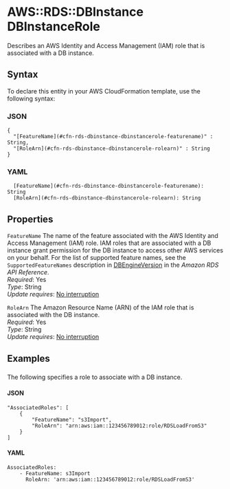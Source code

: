 # AWS::RDS::DBInstance DBInstanceRole<a name="aws-properties-rds-dbinstance-dbinstancerole"></a>

Describes an AWS Identity and Access Management \(IAM\) role that is associated with a DB instance\.

## Syntax<a name="aws-properties-rds-dbinstance-dbinstancerole-syntax"></a>

To declare this entity in your AWS CloudFormation template, use the following syntax:

### JSON<a name="aws-properties-rds-dbinstance-dbinstancerole-syntax.json"></a>

```
{
  "[FeatureName](#cfn-rds-dbinstance-dbinstancerole-featurename)" : String,
  "[RoleArn](#cfn-rds-dbinstance-dbinstancerole-rolearn)" : String
}
```

### YAML<a name="aws-properties-rds-dbinstance-dbinstancerole-syntax.yaml"></a>

```
  [FeatureName](#cfn-rds-dbinstance-dbinstancerole-featurename): String
  [RoleArn](#cfn-rds-dbinstance-dbinstancerole-rolearn): String
```

## Properties<a name="aws-properties-rds-dbinstance-dbinstancerole-properties"></a>

`FeatureName` <a name="cfn-rds-dbinstance-dbinstancerole-featurename"></a>
The name of the feature associated with the AWS Identity and Access Management \(IAM\) role\. IAM roles that are associated with a DB instance grant permission for the DB instance to access other AWS services on your behalf\. For the list of supported feature names, see the `SupportedFeatureNames` description in [DBEngineVersion](https://docs.aws.amazon.com/AmazonRDS/latest/APIReference/API_DBEngineVersion.html) in the _Amazon RDS API Reference_\.  
_Required_: Yes  
_Type_: String  
_Update requires_: [No interruption](https://docs.aws.amazon.com/AWSCloudFormation/latest/UserGuide/using-cfn-updating-stacks-update-behaviors.html#update-no-interrupt)

`RoleArn` <a name="cfn-rds-dbinstance-dbinstancerole-rolearn"></a>
The Amazon Resource Name \(ARN\) of the IAM role that is associated with the DB instance\.  
_Required_: Yes  
_Type_: String  
_Update requires_: [No interruption](https://docs.aws.amazon.com/AWSCloudFormation/latest/UserGuide/using-cfn-updating-stacks-update-behaviors.html#update-no-interrupt)

## Examples<a name="aws-properties-rds-dbinstance-dbinstancerole--examples"></a>

### <a name="aws-properties-rds-dbinstance-dbinstancerole--examples--"></a>

The following specifies a role to associate with a DB instance\.

#### JSON<a name="aws-properties-rds-dbinstance-dbinstancerole--examples----json"></a>

```
"AssociatedRoles": [
    {
        "FeatureName": "s3Import",
        "RoleArn": "arn:aws:iam::123456789012:role/RDSLoadFromS3"
    }
]
```

#### YAML<a name="aws-properties-rds-dbinstance-dbinstancerole--examples----yaml"></a>

```
AssociatedRoles:
    - FeatureName: s3Import
      RoleArn: 'arn:aws:iam::123456789012:role/RDSLoadFromS3'
```
